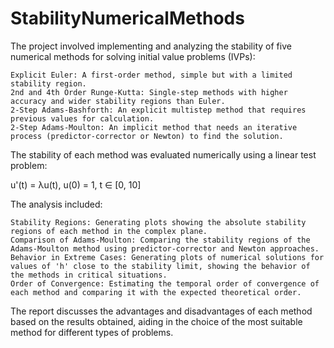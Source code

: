 # StabilityNumericalMethods
The project involved implementing and analyzing the stability of five numerical methods for solving initial value problems (IVPs):

    Explicit Euler: A first-order method, simple but with a limited stability region.
    2nd and 4th Order Runge-Kutta: Single-step methods with higher accuracy and wider stability regions than Euler.
    2-Step Adams-Bashforth: An explicit multistep method that requires previous values for calculation.
    2-Step Adams-Moulton: An implicit method that needs an iterative process (predictor-corrector or Newton) to find the solution.

The stability of each method was evaluated numerically using a linear test problem:

u'(t) = λu(t), u(0) = 1, t ∈ [0, 10]

The analysis included:

    Stability Regions: Generating plots showing the absolute stability regions of each method in the complex plane.
    Comparison of Adams-Moulton: Comparing the stability regions of the Adams-Moulton method using predictor-corrector and Newton approaches.
    Behavior in Extreme Cases: Generating plots of numerical solutions for values of 'h' close to the stability limit, showing the behavior of the methods in critical situations.
    Order of Convergence: Estimating the temporal order of convergence of each method and comparing it with the expected theoretical order.

The report discusses the advantages and disadvantages of each method based on the results obtained, aiding in the choice of the most suitable method for different types of problems.
